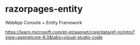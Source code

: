 # razorpages-entity
WebApp Console + Entity Framework

https://learn.microsoft.com/pt-pt/aspnet/core/data/ef-rp/intro?view=aspnetcore-6.0&tabs=visual-studio-code

